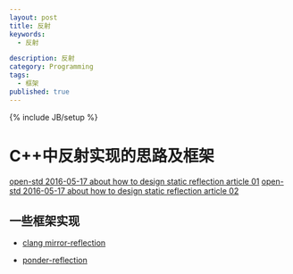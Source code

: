 ```yaml
---
layout: post
title: 反射
keywords:
  - 反射

description: 反射
category: Programming
tags:
  - 框架
published: true
---
```

{% include JB/setup %}



<!--more-->
# C++中反射实现的思路及框架
[open-std 2016-05-17 about how to design static reflection article 01](http://www.open-std.org/jtc1/sc22/wg21/docs/papers/2016/p0194r1.html)
[open-std 2016-05-17 about how to design static reflection article 02](http://www.open-std.org/jtc1/sc22/wg21/docs/papers/2016/p0255r0.pdf)

## 一些框架实现
* [clang mirror-reflection](https://github.com/matus-chochlik/clang/tree/mirror-reflection/mirror)

* [ponder-reflection](https://github.com/billyquith/ponder)




